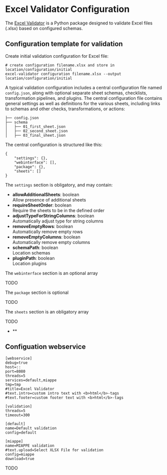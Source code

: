 # Excel Validator Configuration

The [Excel Validator](..) is a Python package designed to validate Excel files (.xlsx) based on configured schemas.

## Configuration template for validation

Create initial validation configuration for Excel file:
```
# create configuration filename.xlsx and store in location/configuration/initial
excel-validator configuration filename.xlsx --output location/configuration/initial
```

A typical validation configuration includes a central configuration file named `config.json`, along with optional separate sheet schemas, checklists, transformation pipelines, and plugins. The central configuration file contains general settings as well as definitions for the various sheets, including links to schemas and other checks, transformations, or actions:

```
├── config.json
├── schema
│   ├── 01_first_sheet.json
│   ├── 02_second_sheet.json
│   ├── 03_final_sheet.json
```

The central configuration is structured like this:

```
{
    "settings": {},
    "webinterface": [],
    "package": {},
    "sheets": []
}
```

The `settings` section is obligatory, and may contain:

- **allowAdditionalSheets**: boolean<br/>Allow presence of additional sheets
- **requireSheetOrder**: boolean<br/>Require the sheets to be in the defined order
- **adjustTypeForStringColumns**: boolean<br/>Automatically adjust type for string columns
- **removeEmptyRows**: boolean<br/>Automatically remove empty rows
- **removeEmptyColumns**: boolean<br/>Automatically remove empty columns
- **schemaPath**: boolean<br/>Location schemas
- **pluginPath**: boolean<br/>Location plugins

The `webinterface` section is an optional array

TODO

The `package` section is optional

TODO

The `sheets` section is an obligatory array

TODO

- **


## Configuation webservice


```
[webservice]
debug=true
host=::
port=8080
threads=5
services=default,miappe
tmp=tmp
#title=Excel Validator
#text.intro=custom intro text with <b>html</b>-tags
#text.footer=custom footer text with <b>html</b>-tags

[validation]
threads=5
timeout=300

[default]
name=Default validation
config=default

[miappe]
name=MIAPPE validation
#text.upload=Select XLSX File for validation
config=miappe
download=true
```

TODO